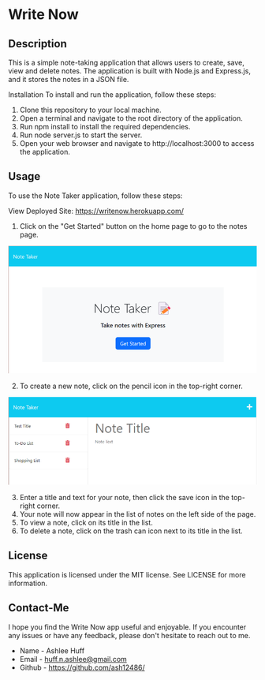 # Write Now

## Description

This is a simple note-taking application that allows users to create, save, view and delete notes. The application is built with Node.js and Express.js, and it stores the notes in a JSON file.

Installation
To install and run the application, follow these steps:

1. Clone this repository to your local machine.
2. Open a terminal and navigate to the root directory of the application.
3. Run npm install to install the required dependencies.
4. Run node server.js to start the server.
5. Open your web browser and navigate to http://localhost:3000 to access the application.

## Usage
To use the Note Taker application, follow these steps:

View Deployed Site: https://writenow.herokuapp.com/

1. Click on the "Get Started" button on the home page to go to the notes page.
   
![Homepage](./Develop/public/assets/images/homepage.png)

2. To create a new note, click on the pencil icon in the top-right corner.

![Notes Page](./Develop/public/assets/images/notespage.png)

3. Enter a title and text for your note, then click the save icon in the top-right corner.
4. Your note will now appear in the list of notes on the left side of the page.
5. To view a note, click on its title in the list.
6. To delete a note, click on the trash can icon next to its title in the list.


## License
This application is licensed under the MIT license. See LICENSE for more information.

## Contact-Me
I hope you find the Write Now app useful and enjoyable. If you encounter any issues or have any feedback, please don't hesitate to reach out to me.

- Name - Ashlee Huff
- Email - huff.n.ashlee@gmail.com
- Github - https://github.com/ash12486/